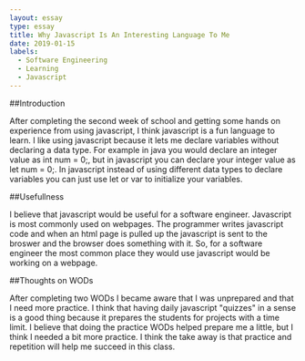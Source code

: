 ```yaml
---
layout: essay
type: essay
title: Why Javascript Is An Interesting Language To Me
date: 2019-01-15
labels:
  - Software Engineering
  - Learning
  - Javascript
---
```

##Introduction

After completing the second week of school and getting some hands on experience from using javascript, 
I think javascript is a fun language to learn. I like using javascript because it lets me declare variables without declaring a data type.
For example in java you would declare an integer value as int num = 0;, but in javascript you can declare your integer value as let num = 0;. In javascript instead of using different data types to declare variables you can just use let or var to initialize your variables.

##Usefullness

I believe that javascript would be useful for a software engineer. Javascript is most commonly used on webpages. The programmer writes javascript code and when an html page is pulled up the javascript is sent to the broswer and the browser does something with it. So, for a software engineer the most common place they would use javascript would be working on a webpage.

##Thoughts on WODs

After completing two WODs I became aware that I was unprepared and that I need more practice. I think that having daily 
javascript "quizzes" in a sense is a good thing because it prepares the students for projects with a time limit. I believe that
doing the practice WODs helped prepare me a little, but I think I needed a bit more practice. I think the take away is that practice
and repetition will help me succeed in this class.
